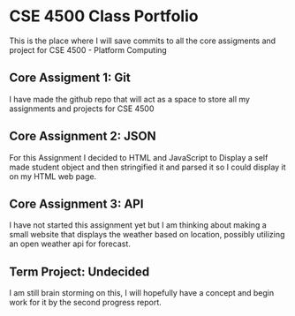 # CSE 4500 Class Portfolio

This is the place where I will save commits to all the core assigments and project for CSE 4500 - Platform Computing

## Core Assigment 1: Git 

I have made the github repo that will act as a space to store all my assignments and projects for CSE 4500

## Core Assignment 2: JSON

For this Assignment I decided to HTML and JavaScript to Display a self made student object and then stringified it and parsed it so I could display it on my HTML web page.

## Core Assignment 3: API

I have not started this assignment yet but I am thinking about making a small website that displays the weather based on location, possibly utilizing an open weather api for forecast.

## Term Project: Undecided

I am still brain storming on this, I will hopefully have a concept and begin work for it by the second progress report.
